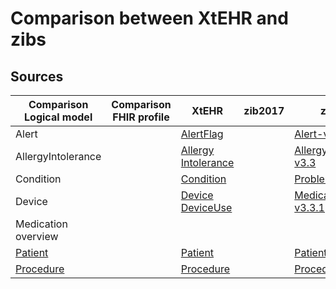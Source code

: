 # Comparison between XtEHR and zibs

## Sources

| Comparison Logical model| Comparison FHIR profile | XtEHR | zib2017 | zib2020 | zib2024 (prereleease) |
|---|---|---|---|---|---|
|Alert| | [AlertFlag](https://build.fhir.org/ig/Xt-EHR/xt-ehr-common/StructureDefinition-EHDSAlertFlag.html)| | [Alert-v4.1](https://zibs.nl/wiki/Alert-v4.1(2020EN)) | |
|AllergyIntolerance| |[Allergy Intolerance](https://build.fhir.org/ig/Xt-EHR/xt-ehr-common/StructureDefinition-EHDSAllergyIntolerance.html)| | [AllergyIntolerance-v3.3](https://zibs.nl/wiki/AllergyIntolerance-v3.3(2020EN))| |
|Condition| |[Condition](https://build.fhir.org/ig/Xt-EHR/xt-ehr-common/StructureDefinition-EHDSCondition.html)| | [Problem-v4.4](https://zibs.nl/wiki/Problem-v4.4(2020EN))| |
|Device| |[Device](https://build.fhir.org/ig/Xt-EHR/xt-ehr-common/StructureDefinition-EHDSDevice.html)<br/>[DeviceUse](https://build.fhir.org/ig/Xt-EHR/xt-ehr-common/StructureDefinition-EHDSDeviceUse.html)| |[MedicalDevice-v3.3.1](https://zibs.nl/wiki/MedicalDevice-v3.3.1(2020EN))
|Medication overview | | |
|[Patient](./maps/xtehr2zibs/Patient-comments.md)| | [Patient](https://build.fhir.org/ig/Xt-EHR/xt-ehr-common/StructureDefinition-EHDSPatient.html)| |[Patient-v3.2](https://zibs.nl/wiki/Patient-v3.2(2020EN)) |
|[Procedure](./maps/xtehr2zibs/Procedure-comments.md)| |[Procedure](https://build.fhir.org/ig/Xt-EHR/xt-ehr-common/StructureDefinition-EHDSProcedure.html)| | [Procedure-v5.2](https://zibs.nl/wiki/Procedure-v5.2(2020EN)) |